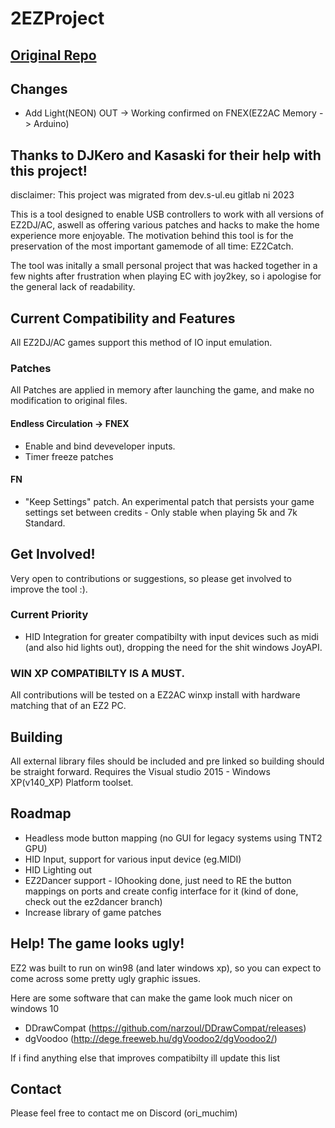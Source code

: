 # 2EZProject

## [Original Repo](https://github.com/ben-rnd/2EZConfig)

## Changes
- Add Light(NEON) OUT -> Working confirmed on FNEX(EZ2AC Memory -> Arduino)

## Thanks to DJKero and Kasaski for their help with this project!

disclaimer: This project was migrated from dev.s-ul.eu gitlab ni 2023

This is a tool designed to enable USB controllers to work with all versions of EZ2DJ/AC, aswell as offering various patches and hacks to make the home experience more enjoyable. The motivation behind this tool is for the preservation of the most important gamemode of all time: EZ2Catch.

The tool was initally a small personal project that was hacked together in a few nights after frustration when playing EC with joy2key, so i apologise for the general lack of readability.

## Current Compatibility and Features

All EZ2DJ/AC games support this method of IO input emulation.

### Patches 
All Patches are applied in memory after launching the game, and make no modification to original files.
#### Endless Circulation -> FNEX
- Enable and bind deveveloper inputs.
- Timer freeze patches
#### FN
- "Keep Settings" patch. An experimental patch that persists your game settings set between credits - Only stable when playing 5k and 7k Standard.
	
## Get Involved!
Very open to contributions or suggestions, so please get involved to improve the tool :). 
### Current Priority
 - HID Integration for greater compatibilty with input devices such as midi (and also hid lights out), dropping the need for the shit windows JoyAPI.

### WIN XP COMPATIBILTY IS A MUST.
All contributions will be tested on a EZ2AC winxp install with hardware matching that of an EZ2 PC.

## Building
All external library files should be included and pre linked so building should be straight forward. 
Requires the Visual studio 2015 - Windows XP(v140_XP) Platform toolset.

## Roadmap
- Headless mode button mapping (no GUI for legacy systems using TNT2 GPU)
- HID Input, support for various input device (eg.MIDI)
- HID Lighting out
- EZ2Dancer support - IOhooking done, just need to RE the button mappings on ports and create config interface for it (kind of done, check out the ez2dancer branch)
- Increase library of game patches

## Help! The game looks ugly!
EZ2 was built to run on win98 (and later windows xp), so you can expect to come across some pretty ugly graphic issues.

Here are some software that can make the game look much nicer on windows 10
- DDrawCompat (https://github.com/narzoul/DDrawCompat/releases)
- dgVoodoo (http://dege.freeweb.hu/dgVoodoo2/dgVoodoo2/)
  
If i find anything else that improves compatibilty ill update this list

## Contact

Please feel free to contact me on Discord (ori_muchim)
